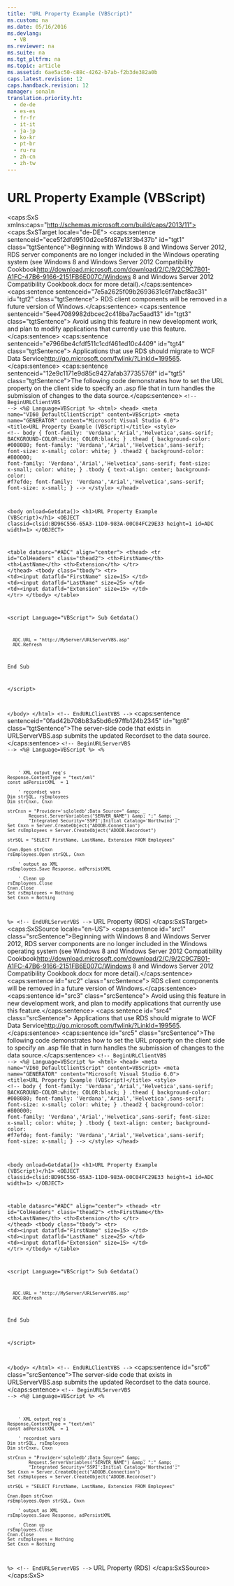 ```yaml
---
title: "URL Property Example (VBScript)"
ms.custom: na
ms.date: 05/16/2016
ms.devlang: 
  - VB
ms.reviewer: na
ms.suite: na
ms.tgt_pltfrm: na
ms.topic: article
ms.assetid: 6ae5ac50-c88c-4262-b7ab-f2b3de382a0b
caps.latest.revision: 12
caps.handback.revision: 12
manager: sonalm
translation.priority.ht: 
  - de-de
  - es-es
  - fr-fr
  - it-it
  - ja-jp
  - ko-kr
  - pt-br
  - ru-ru
  - zh-cn
  - zh-tw
---
```

# URL Property Example (VBScript)
<?xml version="1.0" encoding="utf-8"?>
<caps:SxS xmlns:caps="http://schemas.microsoft.com/build/caps/2013/11">
  <caps:SxSTarget locale="de-DE">
    <developerReferenceWithoutSyntaxDocument xsi:schemaLocation="http://ddue.schemas.microsoft.com/authoring/2003/5 http://dduestorage.blob.core.windows.net/ddueschema/developer.xsd" xmlns="http://ddue.schemas.microsoft.com/authoring/2003/5" xmlns:xlink="http://www.w3.org/1999/xlink" xmlns:xsi="http://www.w3.org/2001/XMLSchema-instance">
      <introduction>
        <alert class="important">
          <para>
            <caps:sentence sentenceid="ece5f2dfd9510d2ce5fd87e13f3b437b" id="tgt1" class="tgtSentence">Beginning with Windows 8 and Windows Server 2012, RDS server components are no longer included in the Windows operating system (see Windows 8 and <externalLink><linkText>Windows Server 2012 Compatibility Cookbook</linkText><linkUri>http://download.microsoft.com/download/2/C/9/2C9C7B01-A1FC-47B6-9166-2151FB6E007C/Windows 8 and Windows Server 2012 Compatibility Cookbook.docx</linkUri></externalLink> for more detail).</caps:sentence>
            <caps:sentence sentenceid="7e5a2625f09b2693631c6f7abcf8ac31" id="tgt2" class="tgtSentence"> RDS client components will be removed in a future version of Windows.</caps:sentence>
            <caps:sentence sentenceid="5ee47089982dbcec2c418ba7ac5aad13" id="tgt3" class="tgtSentence"> Avoid using this feature in new development work, and plan to modify applications that currently use this feature.</caps:sentence>
            <caps:sentence sentenceid="e7966be4cfdf511c1cdf461ed10c4409" id="tgt4" class="tgtSentence"> Applications that use RDS should migrate to <externalLink><linkText>WCF Data Service</linkText><linkUri>http://go.microsoft.com/fwlink/?LinkId=199565</linkUri></externalLink>.</caps:sentence>
          </para>
        </alert>
        <para>
          <caps:sentence sentenceid="12e9c1171e9d85c9427afab37735576f" id="tgt5" class="tgtSentence">The following code demonstrates how to set the <legacyBold>URL</legacyBold> property on the client side to specify an .asp file that in turn handles the submission of changes to the data source.</caps:sentence>
        </para>
        <code>&lt;!-- BeginURLClientVBS --&gt;
&lt;%@ Language=VBScript %&gt;
&lt;html&gt;
&lt;head&gt;
    &lt;meta name="VI60_DefaultClientScript"  content=VBScript&gt;
    &lt;meta name="GENERATOR" content="Microsoft Visual Studio 6.0"&gt;
    &lt;title&gt;URL Property Example (VBScript)&lt;/title&gt;
&lt;style&gt;
&lt;!--
body {
   font-family: 'Verdana','Arial','Helvetica',sans-serif;
   BACKGROUND-COLOR:white;
   COLOR:black;
    }
.thead {
   background-color: #008080; 
   font-family: 'Verdana','Arial','Helvetica',sans-serif; 
   font-size: x-small;
   color: white;
   }
.thead2 {
   background-color: #800000; 
   font-family: 'Verdana','Arial','Helvetica',sans-serif; 
   font-size: x-small;
   color: white;
   }
.tbody { 
   text-align: center;
   background-color: #f7efde;
   font-family: 'Verdana','Arial','Helvetica',sans-serif; 
   font-size: x-small;
    }
--&gt;
&lt;/style&gt;
&lt;/head&gt;

&lt;body onload=Getdata()&gt;
&lt;h1&gt;URL Property Example (VBScript)&lt;/h1&gt;
&lt;OBJECT classid=clsid:BD96C556-65A3-11D0-983A-00C04FC29E33 height=1 id=ADC width=1&gt;
&lt;/OBJECT&gt;

&lt;table datasrc="#ADC" align="center"&gt;
&lt;thead&gt;
&lt;tr id="ColHeaders" class="thead2"&gt;
   &lt;th&gt;FirstName&lt;/th&gt;
   &lt;th&gt;LastName&lt;/th&gt;
   &lt;th&gt;Extension&lt;/th&gt;
&lt;/tr&gt;
&lt;/thead&gt;
&lt;tbody class="tbody"&gt;
&lt;tr&gt;
   &lt;td&gt;&lt;input datafld="FirstName" size=15&gt; &lt;/td&gt;
   &lt;td&gt;&lt;input datafld="LastName" size=25&gt; &lt;/td&gt;
   &lt;td&gt;&lt;input datafld="Extension" size=15&gt; &lt;/td&gt;
&lt;/tr&gt;
&lt;/tbody&gt;
&lt;/table&gt;

&lt;script Language="VBScript"&gt;
Sub Getdata()

      ADC.URL = "http://MyServer/URLServerVBS.asp"
      ADC.Refresh
End Sub

&lt;/script&gt;



&lt;/body&gt;
&lt;/html&gt;
&lt;!-- EndURLClientVBS --&gt;</code>
        <para>
          <caps:sentence sentenceid="0fad42b708b83a5bd6c97ffb124b2345" id="tgt6" class="tgtSentence">The server-side code that exists in <legacyBold>URLServerVBS.asp</legacyBold> submits the updated <legacyBold>Recordset</legacyBold> to the data source.</caps:sentence>
        </para>
        <code>&lt;!-- BeginURLServerVBS --&gt;
&lt;%@ Language=VBScript %&gt;
&lt;%

        ' XML output req's
    Response.ContentType = "text/xml"
    const adPersistXML  = 1
    
        ' recordset vars
    Dim strSQL, rsEmployees 
    Dim strCnxn, Cnxn
    
    strCnxn = "Provider='sqloledb';Data Source=" &amp; _
            Request.ServerVariables("SERVER_NAME") &amp; ";" &amp; _
            "Integrated Security='SSPI';Initial Catalog='Northwind';"
    Set Cnxn = Server.CreateObject("ADODB.Connection")
    Set rsEmployees = Server.CreateObject("ADODB.Recordset")
    
    strSQL = "SELECT FirstName, LastName, Extension FROM Employees"

    Cnxn.Open strCnxn
    rsEmployees.Open strSQL, Cnxn
    
        ' output as XML
    rsEmployees.Save Response, adPersistXML

        ' Clean up
    rsEmployees.Close
    Cnxn.Close
    Set rsEmployees = Nothing
    Set Cnxn = Nothing
%&gt;
&lt;!-- EndURLServerVBS --&gt;</code>
      </introduction>
      <relatedTopics>
        <link xlink:href="8c56b233-1be8-442c-8d0e-a4c96465bc99">URL Property (RDS)</link>
      </relatedTopics>
    </developerReferenceWithoutSyntaxDocument>
  </caps:SxSTarget>
  <caps:SxSSource locale="en-US">
    <developerReferenceWithoutSyntaxDocument xsi:schemaLocation="http://ddue.schemas.microsoft.com/authoring/2003/5 http://dduestorage.blob.core.windows.net/ddueschema/developer.xsd" xmlns="http://ddue.schemas.microsoft.com/authoring/2003/5" xmlns:xlink="http://www.w3.org/1999/xlink" xmlns:xsi="http://www.w3.org/2001/XMLSchema-instance">
      <introduction>
        <alert class="important">
          <para>
            <caps:sentence id="src1" class="srcSentence">Beginning with Windows 8 and Windows Server 2012, RDS server components are no longer included in the Windows operating system (see Windows 8 and <externalLink><linkText>Windows Server 2012 Compatibility Cookbook</linkText><linkUri>http://download.microsoft.com/download/2/C/9/2C9C7B01-A1FC-47B6-9166-2151FB6E007C/Windows 8 and Windows Server 2012 Compatibility Cookbook.docx</linkUri></externalLink> for more detail).</caps:sentence>
            <caps:sentence id="src2" class="srcSentence"> RDS client components will be removed in a future version of Windows.</caps:sentence>
            <caps:sentence id="src3" class="srcSentence"> Avoid using this feature in new development work, and plan to modify applications that currently use this feature.</caps:sentence>
            <caps:sentence id="src4" class="srcSentence"> Applications that use RDS should migrate to <externalLink><linkText>WCF Data Service</linkText><linkUri>http://go.microsoft.com/fwlink/?LinkId=199565</linkUri></externalLink>.</caps:sentence>
          </para>
        </alert>
        <para>
          <caps:sentence id="src5" class="srcSentence">The following code demonstrates how to set the <legacyBold>URL</legacyBold> property on the client side to specify an .asp file that in turn handles the submission of changes to the data source.</caps:sentence>
        </para>
        <code>&lt;!-- BeginURLClientVBS --&gt;
&lt;%@ Language=VBScript %&gt;
&lt;html&gt;
&lt;head&gt;
    &lt;meta name="VI60_DefaultClientScript"  content=VBScript&gt;
    &lt;meta name="GENERATOR" content="Microsoft Visual Studio 6.0"&gt;
    &lt;title&gt;URL Property Example (VBScript)&lt;/title&gt;
&lt;style&gt;
&lt;!--
body {
   font-family: 'Verdana','Arial','Helvetica',sans-serif;
   BACKGROUND-COLOR:white;
   COLOR:black;
    }
.thead {
   background-color: #008080; 
   font-family: 'Verdana','Arial','Helvetica',sans-serif; 
   font-size: x-small;
   color: white;
   }
.thead2 {
   background-color: #800000; 
   font-family: 'Verdana','Arial','Helvetica',sans-serif; 
   font-size: x-small;
   color: white;
   }
.tbody { 
   text-align: center;
   background-color: #f7efde;
   font-family: 'Verdana','Arial','Helvetica',sans-serif; 
   font-size: x-small;
    }
--&gt;
&lt;/style&gt;
&lt;/head&gt;

&lt;body onload=Getdata()&gt;
&lt;h1&gt;URL Property Example (VBScript)&lt;/h1&gt;
&lt;OBJECT classid=clsid:BD96C556-65A3-11D0-983A-00C04FC29E33 height=1 id=ADC width=1&gt;
&lt;/OBJECT&gt;

&lt;table datasrc="#ADC" align="center"&gt;
&lt;thead&gt;
&lt;tr id="ColHeaders" class="thead2"&gt;
   &lt;th&gt;FirstName&lt;/th&gt;
   &lt;th&gt;LastName&lt;/th&gt;
   &lt;th&gt;Extension&lt;/th&gt;
&lt;/tr&gt;
&lt;/thead&gt;
&lt;tbody class="tbody"&gt;
&lt;tr&gt;
   &lt;td&gt;&lt;input datafld="FirstName" size=15&gt; &lt;/td&gt;
   &lt;td&gt;&lt;input datafld="LastName" size=25&gt; &lt;/td&gt;
   &lt;td&gt;&lt;input datafld="Extension" size=15&gt; &lt;/td&gt;
&lt;/tr&gt;
&lt;/tbody&gt;
&lt;/table&gt;

&lt;script Language="VBScript"&gt;
Sub Getdata()

      ADC.URL = "http://MyServer/URLServerVBS.asp"
      ADC.Refresh
End Sub

&lt;/script&gt;



&lt;/body&gt;
&lt;/html&gt;
&lt;!-- EndURLClientVBS --&gt;</code>
        <para>
          <caps:sentence id="src6" class="srcSentence">The server-side code that exists in <legacyBold>URLServerVBS.asp</legacyBold> submits the updated <legacyBold>Recordset</legacyBold> to the data source.</caps:sentence>
        </para>
        <code>&lt;!-- BeginURLServerVBS --&gt;
&lt;%@ Language=VBScript %&gt;
&lt;%

        ' XML output req's
    Response.ContentType = "text/xml"
    const adPersistXML  = 1
    
        ' recordset vars
    Dim strSQL, rsEmployees 
    Dim strCnxn, Cnxn
    
    strCnxn = "Provider='sqloledb';Data Source=" &amp; _
            Request.ServerVariables("SERVER_NAME") &amp; ";" &amp; _
            "Integrated Security='SSPI';Initial Catalog='Northwind';"
    Set Cnxn = Server.CreateObject("ADODB.Connection")
    Set rsEmployees = Server.CreateObject("ADODB.Recordset")
    
    strSQL = "SELECT FirstName, LastName, Extension FROM Employees"

    Cnxn.Open strCnxn
    rsEmployees.Open strSQL, Cnxn
    
        ' output as XML
    rsEmployees.Save Response, adPersistXML

        ' Clean up
    rsEmployees.Close
    Cnxn.Close
    Set rsEmployees = Nothing
    Set Cnxn = Nothing
%&gt;
&lt;!-- EndURLServerVBS --&gt;</code>
      </introduction>
      <relatedTopics>
        <link xlink:href="8c56b233-1be8-442c-8d0e-a4c96465bc99">URL Property (RDS)</link>
      </relatedTopics>
    </developerReferenceWithoutSyntaxDocument>
  </caps:SxSSource>
</caps:SxS>